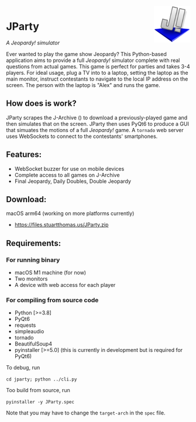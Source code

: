 <img src="resources/icon.png" align="right" height="100"/>

# JParty
_A Jeopardy! simulator_

Ever wanted to play the game show Jeopardy? This Python-based application aims to provide a full _Jeopardy!_ simulator complete with real questions from actual games. This game is perfect for parties and takes 3-4 players. For ideal usage, plug a TV into to a laptop, setting the laptop as the main monitor, instruct contestants to navigate to the local IP address on the screen. The person with the laptop is "Alex" and runs the game.

## How does is work?
JParty scrapes the J-Archive ([](https://j-archive.com)) to download a previously-played game and then simulates that on the screen. JParty then uses PyQt6 to produce a GUI that simuates the motions of a full _Jeopardy!_ game. A `tornado` web server uses WebSockets to connect to the contestants' smartphones.

## Features:
- WebSocket buzzer for use on mobile devices
- Complete access to all games on J-Archive
- Final Jeopardy, Daily Doubles, Double Jeopardy
 
## Download:
macOS arm64 (working on more platforms currently)
- https://files.stuartthomas.us/JParty.zip

## Requirements:
### For running binary
- macOS M1 machine (for now)
- Two monitors
- A device with web access for each player

### For compiling from source code
- Python [>=3.8]
- PyQt6
- requests
- simpleaudio
- tornado
- BeautifulSoup4
- pyinstaller [>=5.0] (this is currently in development but is required for PyQt6)

To debug, run 

`
cd jparty;
python ../cli.py
`

Too build from source, run

`
pyinstaller -y JParty.spec
`

Note that you may have to change the `target-arch` in the `spec` file.


